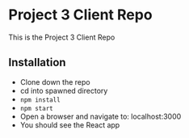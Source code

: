 # Project 3 Client Repo

This is the Project 3 Client Repo

## Installation

* Clone down the repo
* cd into spawned directory
* `npm install`
* `npm start`
* Open a browser and navigate to: localhost:3000
* You should see the React app
